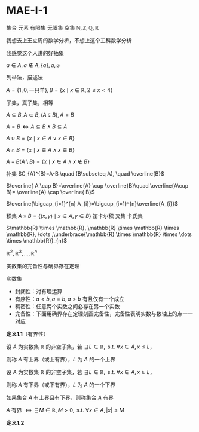 # MAE-I-1

集合 元素 有限集 无限集 空集 $\mathbb{N,Z,Q,R}$

我想去上王立周的数学分析，不想上这个工科数学分析

我感觉这个人讲的好抽象

$a \in A, a \not\in A,\{ a\}, a, \varnothing$

列举法，描述法

$A=\{ 1, 0, \text{一只羊} \}, B=\{ x\mid x \in \mathbb{R},2\leq x<4 \}$

子集，真子集，相等

$A\subseteq B, A\subset B,(A \subsetneqq B), A=B$

$A=B \iff A \subseteq B \wedge B\subseteq A$

$A\cup B=\{ x \mid x \in A \vee x \in B \}$

$A \cap B = \{  x \mid x \in A \wedge x \in B \}$

$A-B(A\setminus B)=\{ x \mid x \in A \wedge x\not\in B \}$

补集 $C_{A}^{B}=A-B \quad (B\subseteq A), \quad \overline{B}$

$\overline{ A \cap B}=\overline{A} \cup \overline{B}\quad \overline{A\cup B}= \overline{A} \cap \overline{ B}$

$\overline{\bigcap_{i=1}^{n} A_{i}}=\bigcup_{i=1}^{n}\overline{A_{i}}$

积集 $A\times B=\{ (x, y) \mid x \in A, y \in B \}$ 笛卡尔积 叉集 卡氏集

$\mathbb{R} \times \mathbb{R}, \mathbb{R} \times \mathbb{R} \times \mathbb{R},  \dots ,\underbrace{\mathbb{R} \times \mathbb{R} \times \dots \times \mathbb{R}}_{n}$

$\mathbb{R}^{2}, \mathbb{R}^{3}, \dots, \mathbb{R}^{n}$

实数集的完备性与确界存在定理

实数集

- 封闭性：对有理运算
- 有序性：$a<b,a=b,a>b$ 有且仅有一个成立
- 稠密性：任意两个实数之间必存在另一个实数
- 完备性：下面用确界存在定理刻画完备性，完备性表明实数与数轴上的点一一对应

**定义1.1**（有界性）

设 $A$ 为实数集 $\mathbb{R}$ 的非空子集，若 $\exists L \in \mathbb{R},\text{ s.t. } \forall x \in A, x\leq L$，

则称 $A$ 有上界（或上有界），$L$ 为 $A$ 的一个上界

设 $A$ 为实数集 $\mathbb{R}$ 的非空子集，若 $\exists L \in \mathbb{R},\text{ s.t. } \forall x \in A, x\geq L$，

则称 $A$ 有下界（或下有界），$L$ 为 $A$ 的一个下界

如果集合 $A$ 有上界且有下界，则称集合 $A$ 有界

$A$ 有界 $\iff \exists M \in \mathbb{R}, M >0,\text{ s.t. } \forall x \in A  ,  |x| \leq M$

**定义1.2**


